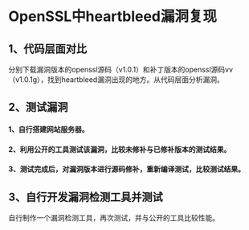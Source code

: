 # OpenSSL中heartbleed漏洞复现
## 1、代码层面对比
分别下载漏洞版本的openssl源码（v1.0.1）和补丁版本的openssl源码vv（v1.0.1g），找到heartbleed漏洞出现的地方。从代码层面分析漏洞。
## 2、测试漏洞
#### 1、自行搭建网站服务器。
#### 2、利用公开的工具测试该漏洞，比较未修补与已修补版本的测试结果。
#### 3、测试完成后，对漏洞版本进行源码修补，重新编译测试，比较测试结果。
## 3、自行开发漏洞检测工具并测试
自行制作一个漏洞检测工具，再次测试，并与公开的工具比较性能。
